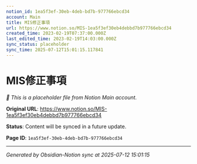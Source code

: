 ```yaml
---
notion_id: 1ea5f3ef-30eb-4deb-bd7b-977766ebcd34
account: Main
title: MIS修正事項
url: https://www.notion.so/MIS-1ea5f3ef30eb4debbd7b977766ebcd34
created_time: 2023-02-19T07:37:00.000Z
last_edited_time: 2023-02-19T14:03:00.000Z
sync_status: placeholder
sync_time: 2025-07-12T15:01:15.117841
---
```


# MIS修正事項

*🔄 This is a placeholder file from Notion Main account.*

**Original URL**: https://www.notion.so/MIS-1ea5f3ef30eb4debbd7b977766ebcd34

**Status**: Content will be synced in a future update.

**Page ID**: `1ea5f3ef-30eb-4deb-bd7b-977766ebcd34`

---

*Generated by Obsidian-Notion sync at 2025-07-12 15:01:15*
